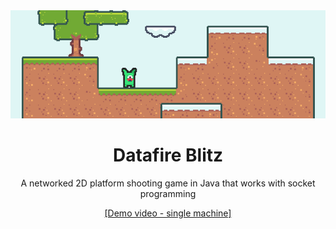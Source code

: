 <div align="center">
  <img src="./docs/images/readme-banner.png?raw=true" alt="banner">
  <h1>Datafire Blitz</h1>
  <p>A networked 2D platform shooting game in Java that works with socket programming</p>
  <a href="https://www.youtube.com/watch?v=BV4DefEbGHc" target="_blank" rel="noopener noreferrer">[Demo video - single machine]</a>
</div>
